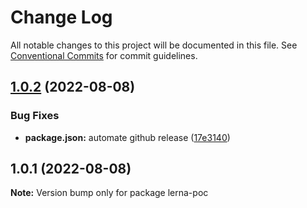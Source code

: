 # Change Log

All notable changes to this project will be documented in this file.
See [Conventional Commits](https://conventionalcommits.org) for commit guidelines.

## [1.0.2](https://github.com/ashwinkumar6/lerna-poc/compare/v1.0.1...v1.0.2) (2022-08-08)


### Bug Fixes

* **package.json:** automate github release ([17e3140](https://github.com/ashwinkumar6/lerna-poc/commit/17e3140df1ac7785c9b31e7b63ca732338cda2d0))





## 1.0.1 (2022-08-08)

**Note:** Version bump only for package lerna-poc
